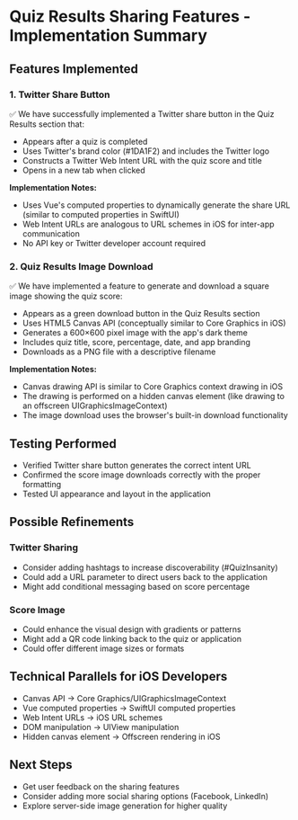 # Quiz Results Sharing Features - Implementation Summary

## Features Implemented

### 1. Twitter Share Button
✅ We have successfully implemented a Twitter share button in the Quiz Results section that:
- Appears after a quiz is completed
- Uses Twitter's brand color (#1DA1F2) and includes the Twitter logo
- Constructs a Twitter Web Intent URL with the quiz score and title
- Opens in a new tab when clicked

**Implementation Notes:**
- Uses Vue's computed properties to dynamically generate the share URL (similar to computed properties in SwiftUI)
- Web Intent URLs are analogous to URL schemes in iOS for inter-app communication
- No API key or Twitter developer account required

### 2. Quiz Results Image Download
✅ We have implemented a feature to generate and download a square image showing the quiz score:
- Appears as a green download button in the Quiz Results section
- Uses HTML5 Canvas API (conceptually similar to Core Graphics in iOS)
- Generates a 600×600 pixel image with the app's dark theme
- Includes quiz title, score, percentage, date, and app branding
- Downloads as a PNG file with a descriptive filename

**Implementation Notes:**
- Canvas drawing API is similar to Core Graphics context drawing in iOS
- The drawing is performed on a hidden canvas element (like drawing to an offscreen UIGraphicsImageContext)
- The image download uses the browser's built-in download functionality

## Testing Performed
- Verified Twitter share button generates the correct intent URL
- Confirmed the score image downloads correctly with the proper formatting
- Tested UI appearance and layout in the application

## Possible Refinements

### Twitter Sharing
- Consider adding hashtags to increase discoverability (#QuizInsanity)
- Could add a URL parameter to direct users back to the application
- Might add conditional messaging based on score percentage

### Score Image
- Could enhance the visual design with gradients or patterns
- Might add a QR code linking back to the quiz or application
- Could offer different image sizes or formats

## Technical Parallels for iOS Developers
- Canvas API → Core Graphics/UIGraphicsImageContext
- Vue computed properties → SwiftUI computed properties
- Web Intent URLs → iOS URL schemes
- DOM manipulation → UIView manipulation
- Hidden canvas element → Offscreen rendering in iOS

## Next Steps
- Get user feedback on the sharing features
- Consider adding more social sharing options (Facebook, LinkedIn)
- Explore server-side image generation for higher quality
